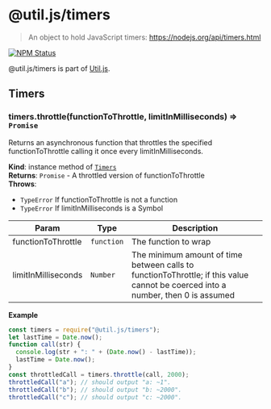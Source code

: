 # @util.js/timers

> An object to hold JavaScript timers: https://nodejs.org/api/timers.html

<p>
  <a href="https://www.npmjs.com/package/@util.js/timers"><img alt="NPM Status" src="https://img.shields.io/npm/v/@util.js/timers.svg?style=flat"></a>
</p>

@util.js/timers is part of [Util.js](https://github.com/creemama/utiljs).

<a name="module_Timers"></a>

## Timers

<a name="module_Timers+throttle"></a>

### timers.throttle(functionToThrottle, limitInMilliseconds) ⇒ <code>Promise</code>

Returns an asynchronous function that throttles the specified
functionToThrottle calling it once every limitInMilliseconds.

**Kind**: instance method of [<code>Timers</code>](#module_Timers)  
**Returns**: <code>Promise</code> - A throttled version of functionToThrottle  
**Throws**:

- <code>TypeError</code> If functionToThrottle is not a function
- <code>TypeError</code> If limitInMilliseconds is a Symbol

| Param               | Type                  | Description                                                                                                                      |
| ------------------- | --------------------- | -------------------------------------------------------------------------------------------------------------------------------- |
| functionToThrottle  | <code>function</code> | The function to wrap                                                                                                             |
| limitInMilliseconds | <code>Number</code>   | The minimum amount of time between calls to functionToThrottle; if this value cannot be coerced into a number, then 0 is assumed |

**Example**

```js
const timers = require("@util.js/timers");
let lastTime = Date.now();
function call(str) {
  console.log(str + ": " + (Date.now() - lastTime));
  lastTime = Date.now();
}
const throttledCall = timers.throttle(call, 2000);
throttledCall("a"); // should output "a: ~1".
throttledCall("b"); // should output "b: ~2000".
throttledCall("c"); // should output "c: ~2000".
```
